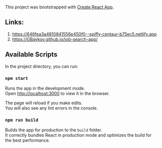 This project was bootstrapped with [Create React App](https://github.com/facebook/create-react-app).
## Links:  
1. https://646fea3a4810841556e450f0--spiffy-centaur-b75ec5.netlify.app
2. https://GBaykov.github.io/job-search-app/


## Available Scripts

In the project directory, you can run:

### `npm start`

Runs the app in the development mode.\
Open [http://localhost:3000](http://localhost:3000) to view it in the browser.

The page will reload if you make edits.\
You will also see any lint errors in the console.

### `npm run build`

Builds the app for production to the `build` folder.\
It correctly bundles React in production mode and optimizes the build for the best performance.
